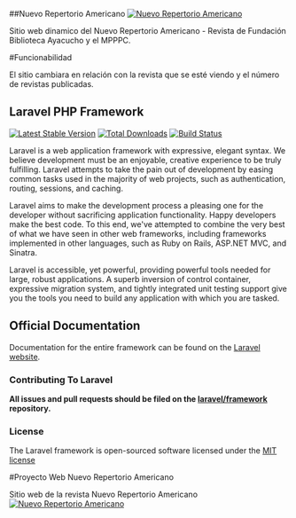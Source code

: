 ##Nuevo Repertorio Americano
[![Nuevo Repertorio Americano](http://prueba.nuevorepertorioamericano.org/resources/elnuevorepertorio.png)](http://prueba.nuevorepertorioamericano.org)

Sitio web dinamico del Nuevo Repertorio Americano - Revista de Fundación Biblioteca Ayacucho y el MPPPC.

#Funcionabilidad

El sitio cambiara en relación con la revista que se esté viendo y el número de revistas publicadas.

## Laravel PHP Framework

[![Latest Stable Version](https://poser.pugx.org/laravel/framework/version.png)](https://packagist.org/packages/laravel/framework) [![Total Downloads](https://poser.pugx.org/laravel/framework/d/total.png)](https://packagist.org/packages/laravel/framework) [![Build Status](https://travis-ci.org/laravel/framework.png)](https://travis-ci.org/laravel/framework)

Laravel is a web application framework with expressive, elegant syntax. We believe development must be an enjoyable, creative experience to be truly fulfilling. Laravel attempts to take the pain out of development by easing common tasks used in the majority of web projects, such as authentication, routing, sessions, and caching.

Laravel aims to make the development process a pleasing one for the developer without sacrificing application functionality. Happy developers make the best code. To this end, we've attempted to combine the very best of what we have seen in other web frameworks, including frameworks implemented in other languages, such as Ruby on Rails, ASP.NET MVC, and Sinatra.

Laravel is accessible, yet powerful, providing powerful tools needed for large, robust applications. A superb inversion of control container, expressive migration system, and tightly integrated unit testing support give you the tools you need to build any application with which you are tasked.

## Official Documentation

Documentation for the entire framework can be found on the [Laravel website](http://laravel.com/docs).

### Contributing To Laravel

**All issues and pull requests should be filed on the [laravel/framework](http://github.com/laravel/framework) repository.**

### License

The Laravel framework is open-sourced software licensed under the [MIT license](http://opensource.org/licenses/MIT)

#Proyecto Web Nuevo Repertorio Americano 

Sitio web de la revista Nuevo Repertorio Americano
[![Nuevo Repertorio Americano](http://prueba.nuevorepertorioamericano.org/favicon.ico)](http://prueba.nuevorepertorioamericano.org)
